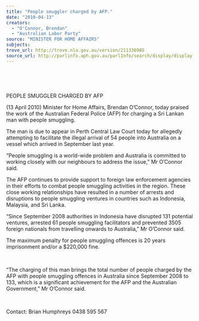 ```yaml
---
title: "People smuggler charged by AFP."
date: "2010-04-13"
creators:
  - "O'Connor, Brendan"
  - "Australian Labor Party"
source: "MINISTER FOR HOME AFFAIRS"
subjects:
trove_url: http://trove.nla.gov.au/version/211336985
source_url: http://parlinfo.aph.gov.au/parlInfo/search/display/display.w3p;query=Id%3A%22media/pressrel/K7FW6%22
---
```


  

  

 

 PEOPLE SMUGGLER CHARGED BY AFP   

 (13 April 2010) Minister for Home Affairs, Brendan O’Connor, today praised the work of the  Australian Federal Police (AFP) for charging a Sri Lankan man with people smuggling. 

 The man is due to appear in Perth Central Law Court today for allegedly attempting to  facilitate the illegal arrival of 54 people into Australia on a vessel which arrived in September  last year. 

 “People smuggling is a world-wide problem and Australia is committed to working closely  with our neighbours to address the issue,” Mr O’Connor said. 

 The AFP continues to provide support to foreign law enforcement agencies in their efforts to  combat people smuggling activities in the region. These close working relationships have  resulted in a number of arrests and disruptions to people smuggling ventures in countries such  as Indonesia, Malaysia, and Sri Lanka. 

 “Since September 2008 authorities in Indonesia have disrupted 131 potential ventures,  arrested 61 people smuggling facilitators and prevented 3505 foreign nationals from  travelling onwards to Australia,” Mr O’Connor said. 

 The maximum penalty for people smuggling offences is 20 years imprisonment and/or a  $220,000 fine. 

  

 “The charging of this man brings the total number of people charged by the AFP with people  smuggling offences in Australia since September 2008 to 133, which is a significant  achievement for the AFP and the Australian Government,” Mr O’Connor said. 

  

 Contact: Brian Humphreys 0438 595 567  

  

  

